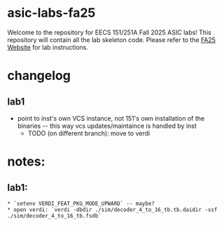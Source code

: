 # asic-labs-fa25
Welcome to the repository for EECS 151/251A Fall 2025 ASIC labs! This repository will contain all the lab skeleton code. Please refer to the [FA25 Website](https://inst.eecs.berkeley.edu/~eecs151/fa25/) for lab instructions.


# changelog
## lab1
* point to inst's own VCS instance, not 151's own installation of the binaries -- this way vcs updates/maintaince is handled by inst
    * TODO (on different branch): move to verdi



# notes:
## lab1:
    * `setenv VERDI_FEAT_PKG_MODE_UPWARD` -- maybe?
    * open verdi: `verdi -dbdir ./sim/decoder_4_to_16_tb.tb.daidir -ssf ./sim/decoder_4_to_16_tb.fsdb`